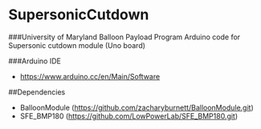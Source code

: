 # SupersonicCutdown
###University of Maryland Balloon Payload Program
Arduino code for Supersonic cutdown module (Uno board)

###Arduino IDE
- https://www.arduino.cc/en/Main/Software

##Dependencies
- BalloonModule (https://github.com/zacharyburnett/BalloonModule.git)
- SFE_BMP180 (https://github.com/LowPowerLab/SFE_BMP180.git)
